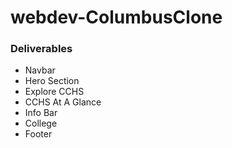 # webdev-ColumbusClone


### Deliverables 
* Navbar
* Hero Section
* Explore CCHS
* CCHS At A Glance
* Info Bar
* College 
* Footer
